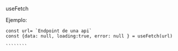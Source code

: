 useFetch

Ejemplo:
`````````
const url= `Endpoint de una api`
const {data: null, loading:true, error: null } = useFetch(url)

````````